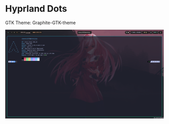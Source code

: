 # Hyprland Dots
GTK Theme: Graphite-GTK-theme

<p align="center">
  <img src="https://raw.githubusercontent.com/xianery/hyprland_config/refs/heads/main/Screenshots/2025-07-15-065038_hyprshot.png" width="700" />
</p>
